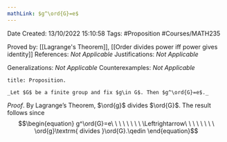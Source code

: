 ```yaml
---
mathLink: $g^\ord{G}=e$
---
```


<div class="topSpace"></div>

Date Created: 13/10/2022 15:10:58
Tags: #Proposition #Courses/MATH235

Proved by: [[Lagrange's Theorem]], [[Order divides power iff power gives identity]]
References: _Not Applicable_
Justifications: _Not Applicable_

Generalizations: _Not Applicable_
Counterexamples: _Not Applicable_

``` ad-Proposition
title: Proposition.

_Let $G$ be a finite group and fix $g\in G$. Then $g^\ord{G}=e$._

```

_Proof_. By Lagrange$\textrm{'}$s Theorem, $\ord{g}$ divides $\ord{G}$. The result follows since
$$\begin{equation}
    g^\ord{G}=e\ \ \ \ \ \ \ \ \Leftrightarrow\ \ \ \ \ \ \ \ \ord{g}\textrm{ divides }\ord{G}.\qedin
\end{equation}$$
